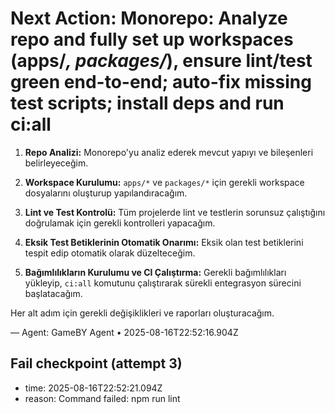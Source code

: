 # Next Action: Monorepo: Analyze repo and fully set up workspaces (apps/*, packages/*), ensure lint/test green end-to-end; auto-fix missing test scripts; install deps and run ci:all

1. **Repo Analizi:** Monorepo'yu analiz ederek mevcut yapıyı ve bileşenleri belirleyeceğim.

2. **Workspace Kurulumu:** `apps/*` ve `packages/*` için gerekli workspace dosyalarını oluşturup yapılandıracağım.

3. **Lint ve Test Kontrolü:** Tüm projelerde lint ve testlerin sorunsuz çalıştığını doğrulamak için gerekli kontrolleri yapacağım.

4. **Eksik Test Betiklerinin Otomatik Onarımı:** Eksik olan test betiklerini tespit edip otomatik olarak düzelteceğim.

5. **Bağımlılıkların Kurulumu ve CI Çalıştırma:** Gerekli bağımlılıkları yükleyip, `ci:all` komutunu çalıştırarak sürekli entegrasyon sürecini başlatacağım. 

Her alt adım için gerekli değişiklikleri ve raporları oluşturacağım.

— Agent: GameBY Agent • 2025-08-16T22:52:16.904Z


## Fail checkpoint (attempt 3)
- time: 2025-08-16T22:52:21.094Z
- reason: Command failed: npm run lint
